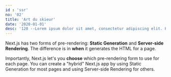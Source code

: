 ```yaml
---
id : 'ssr'
no: '02'
title: 'Art du skieur'
date: '2020-01-01'
desc: '120 --Lorem ipsum dolor sit amet, consectetur adipiscing elit. Proin quis pharetra lorem, et congue lacus. In id dictum lectus. Sed ac volutpat nisl. Suspendisse lobortis imperdiet ullamcorper '
---
```


Next.js has two forms of pre-rendering: **Static Generation** and **Server-side Rendering**. The difference is in **when** it generates the HTML for a page.



Importantly, Next.js let's you **choose** which pre-rendering form to use for each page. You can create a "hybrid" Next.js app by using Static Generation for most pages and using Server-side Rendering for others.